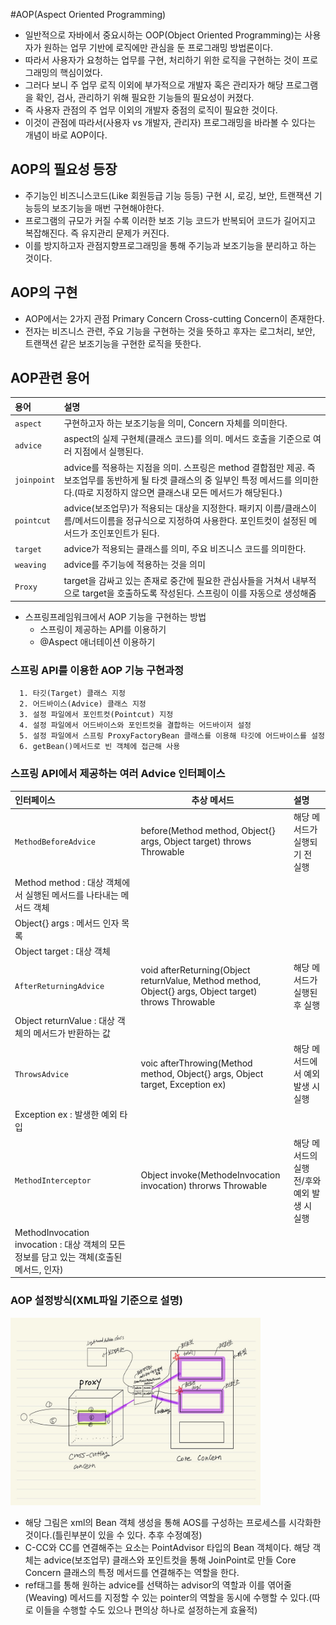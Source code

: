 #AOP(Aspect Oriented Programming)
  - 일반적으로 자바에서 중요시하는 OOP(Object Oriented Programming)는 사용자가 원하는 업무 기반에 로직에만 관심을 둔 프로그래밍 방법론이다.
  - 따라서 사용자가 요청하는 업무를 구현, 처리하기 위한 로직을 구현하는 것이 프로그래밍의 핵심이었다.
  - 그러다 보니 주 업무 로직 이외에 부가적으로 개발자 혹은 관리자가 해당 프로그램을 확인, 검사, 관리하기 위해 필요한 기능들의 필요성이 커졌다.
  - 즉 사용자 관점의 주 업무 이외의 개발자 중점의 로직이 필요한 것이다.
  - 이것이 관점에 따라서(사용자 vs 개발자, 관리자) 프로그래밍을 바라볼 수 있다는 개념이 바로 AOP이다.  

## AOP의 필요성 등장
  -  주기능인 비즈니스코드(Like 회원등급 기능 등등) 구현 시, 로깅, 보안, 트랜잭션 기능등의 보조기능을 매번 구현해야한다.
  - 프로그램의 규모가 커질 수록 이러한 보조 기능 코드가 반복되어 코드가 길어지고 복잡해진다. 즉 유지관리 문제가 커진다.
  - 이를 방지하고자 관점지향프로그래밍을 통해 주기능과 보조기능을 분리하고 하는 것이다.

## AOP의 구현
  - AOP에서는 2가지 관점 Primary Concern Cross-cutting Concern이 존재한다.
  - 전자는 비즈니스 관련, 주요 기능을 구현하는 것을 뜻하고 후자는 로그처리, 보안, 트랜잭션 같은 보조기능을 구현한 로직을 뜻한다.

## AOP관련 용어
  | 용어 | 설명 |
  |:---|:---|
  | `aspect` | 구현하고자 하는 보조기능을 의미, Concern 자체를 의미한다. |
  | `advice` | aspect의 실제 구현체(클래스 코드)를 의미. 메서드 호출을 기준으로 여러 지점에서 실행된다. |
  | `joinpoint` | advice를 적용하는 지점을 의미. 스프링은 method 결합점만 제공. 즉 보조업무를 동반하게 될 타겟 클래스의 중 일부인 특정 메서드를 의미한다.(따로 지정하지 않으면 클래스내 모든 메서드가 해당된다.) |
  | `pointcut` | advice(보조업무)가 적용되는 대상을 지정한다. 패키지 이름/클래스이름/메서드이름을 정규식으로 지정하여 사용한다. 포인트컷이 설정된 메서드가 조인포인트가 된다.  |
  | `target` | advice가 적용되는 클래스를 의미, 주요 비즈니스 코드를 의미한다.  |
  | `weaving` | advice를 주기능에 적용하는 것을 의미 |
  | `Proxy` | target을 감싸고 있는 존재로 중간에 필요한 관심사들을 거쳐서 내부적으로 target을 호출하도록 작성된다. 스프링이 이를 자동으로 생성해줌 |

  - 스프링프레임워크에서 AOP 기능을 구현하는 방법
    - 스프링이 제공하는 API를 이용하기
    - @Aspect 애너테이션 이용하기

### 스프링 API를 이용한 AOP 기능 구현과정
      1. 타깃(Target) 클래스 지정
      2. 어드바이스(Advice) 클래스 지정
      3. 설정 파일에서 포인트컷(Pointcut) 지정
      4. 설정 파일에서 어드바이스와 포인트컷을 결합하는 어드바이저 설정
      5. 설정 파일에서 스프링 ProxyFactoryBean 클래스를 이용해 타깃에 어드바이스를 설정
      6. getBean()메서드로 빈 객체에 접근해 사용

### 스프링 API에서 제공하는 여러 Advice 인터페이스  
  | 인터페이스 | 추상 메서드 | 설명 |
  |:---|---|:---|
  | `MethodBeforeAdvice` | before(Method method, Object{} args, Object target) throws Throwable | 해당 메서드가 실행되기 전 실행 |
  | Method method : 대상 객체에서 실행된 메서드를 나타내는 메서드 객체 |
  | Object{} args : 메서드 인자 목록 |  
  | Object target : 대상 객체 |
  | `AfterReturningAdvice` | void afterReturning(Object returnValue, Method method, Object{} args, Object target) throws Throwable | 해당 메서드가 실행된 후 실행 |
  | Object returnValue : 대상 객체의 메서드가 반환하는 값 |
  | `ThrowsAdvice` | voic afterThrowing(Method method, Object{} args, Object target, Exception ex) | 해당 메서드에서 예외 발생 시 실행 |
  | Exception ex : 발생한 예외 타입 |
  | `MethodInterceptor` | Object invoke(MethodeInvocation invocation) throrws Throwable | 해당 메서드의 실행 전/후와 예외 발생 시 실행 |
  | MethodInvocation invocation : 대상 객체의 모든 정보를 담고 있는 객체(호출된 메서드, 인자) |


### AOP 설정방식(XML파일 기준으로 설명)

  <img src="../images\AOP포인트컷설정.jpg" width="400px" height="300px" />

  - 해당 그림은 xml의 Bean 객체 생성을 통해 AOS를 구성하는 프로세스를 시각화한 것이다.(틀린부분이 있을 수 있다. 추후 수정예정)
  - C-CC와 CC를 연결해주는 요소는 PointAdvisor 타입의 Bean 객체이다. 해당 객체는 advice(보조업무) 클래스와 포인트컷을 통해 JoinPoint로 만들 Core Concern 클래스의 특정 메서드를 연결해주는 역할을 한다.
  - ref태그를 통해 원하는 advice를 선택하는 advisor의 역할과 이를 엮어줄(Weaving) 메서드를 지정할 수 있는 pointer의 역할을 동시에 수행할 수 있다.(따로 이들을 수행할 수도 있으나 편의상 하나로 설정하는게 효율적)  
